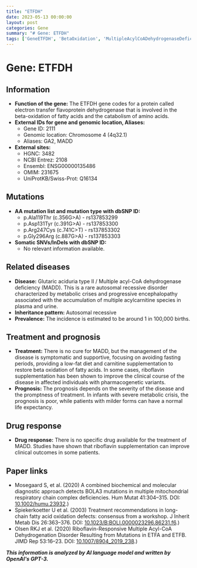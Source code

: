 ```yaml
---
title: "ETFDH"
date: 2023-05-13 00:00:00
layout: post
categories: Gene
summary: "# Gene: ETFDH"
tags: ['GeneETFDH', 'BetaOxidation', 'MultipleAcylCoADehydrogenaseDeficiency', 'MADD', 'RiboflavinSupplementation', 'AutosomalRecessive', 'MetabolicCrisis', 'Encephalopathy']
---
```


# Gene: ETFDH

## Information
- **Function of the gene:** The ETFDH gene codes for a protein called electron transfer flavoprotein dehydrogenase that is involved in the beta-oxidation of fatty acids and the catabolism of amino acids. 
- **External IDs for gene and genomic location, Aliases:**
    - Gene ID: 2111
    - Genomic location: Chromosome 4 (4q32.1)
    - Aliases: GA2, MADD
- **External sites:**
    - HGNC: 3482
    - NCBI Entrez: 2108
    - Ensembl: ENSG00000135486
    - OMIM: 231675
    - UniProtKB/Swiss-Prot: Q16134

## Mutations
- **AA mutation list and mutation type with dbSNP ID:**
    - p.Ala119Thr (c.356G>A) - rs137853299
    - p.Asp131Tyr (c.391G>A) - rs137853300
    - p.Arg247Cys (c.741C>T) - rs137853302
    - p.Gly296Arg (c.887G>A) - rs137853303
- **Somatic SNVs/InDels with dbSNP ID:**
    - No relevant information available.

## Related diseases
- **Disease:** Glutaric aciduria type II / Multiple acyl-CoA dehydrogenase deficiency (MADD). This is a rare autosomal recessive disorder characterized by metabolic crises and progressive encephalopathy associated with the accumulation of multiple acylcarnitine species in plasma and urine.
- **Inheritance pattern:** Autosomal recessive
- **Prevalence:** The incidence is estimated to be around 1 in 100,000 births.

## Treatment and prognosis
- **Treatment:** There is no cure for MADD, but the management of the disease is symptomatic and supportive, focusing on avoiding fasting periods, providing a low-fat diet and carnitine supplementation to restore beta oxidation of fatty acids. In some cases, riboflavin supplementation has been shown to improve the clinical course of the disease in affected individuals with pharmacogenetic variants.
- **Prognosis:** The prognosis depends on the severity of the disease and the promptness of treatment. In infants with severe metabolic crisis, the prognosis is poor, while patients with milder forms can have a normal life expectancy.

## Drug response
- **Drug response:** There is no specific drug available for the treatment of MADD. Studies have shown that riboflavin supplementation can improve clinical outcomes in some patients.

## Paper links
- Mosegaard S, et al. (2020) A combined biochemical and molecular diagnostic approach detects BOLA3 mutations in multiple mitochondrial respiratory chain complex deficiencies. Hum Mutat 41:304–315. DOI: [10.1002/humu.23932](https://doi.org/10.1002/humu.23932).)
- Spiekerkoetter U et al. (2003) Treatment recommendations in long-chain fatty acid oxidation defects: consensus from a workshop. J Inherit Metab Dis 26:363–376. DOI: [10.1023/B:BOLI.0000023296.86231.f6](https://doi.org/10.1023/B:BOLI.0000023296.86231.f6).)
- Olsen RKJ et al. (2020) Riboflavin-Responsive Multiple Acyl-CoA Dehydrogenation Disorder Resulting from Mutations in ETFA and ETFB. JIMD Rep 53:16–23. DOI: [10.1007/8904_2019_238](https://doi.org/10.1007/8904_2019_238).)

**_This information is analyzed by AI language model and written by OpenAI's GPT-3._**